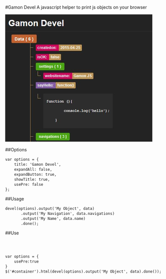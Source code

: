 #Gamon Devel
A javascript helper to print js objects on your browser

![Devel Screenshot](screenshot.jpg)

##Options

```
var options = {
    title: 'Gamon Devel',
	expandAll: false,
	expandButton: true,
	showTitle: true,
	usePre: false
};
```

##Usage
```
devel(options).output('My Object', data)
       .output('My Navigation', data.navigations)
       .output('My Name', data.name)
       .done();
```

##Use <Pre>
```
var options = {
    usePre:true
}
$('#container').html(devel(options).output('My Object', data).done());
```
